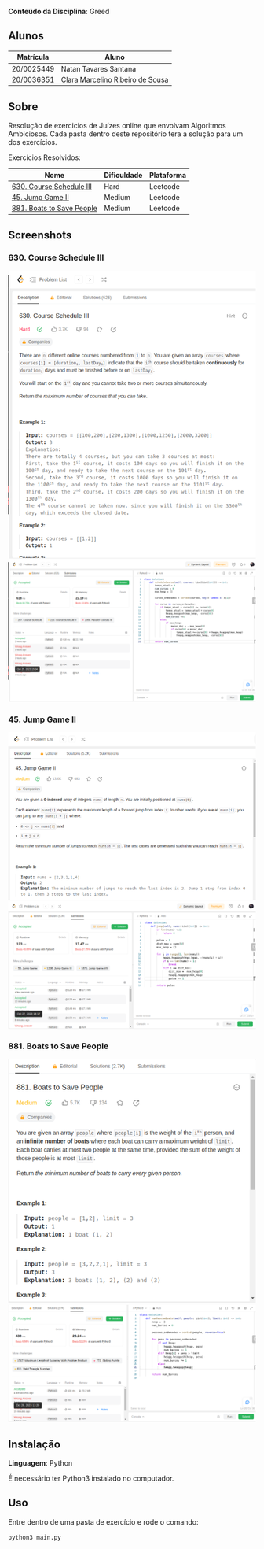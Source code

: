 **Conteúdo da Disciplina**: Greed<br>

## Alunos
|Matrícula | Aluno |
| -- | -- |
| 20/0025449  |  Natan Tavares Santana |
| 20/0036351  |  Clara Marcelino Ribeiro de Sousa |

## Sobre 
Resolução de exercicios de Juízes online que envolvam Algoritmos Ambiciosos. Cada pasta dentro deste repositório tera a solução para um dos exercícios.

Exercícios Resolvidos:

|Nome | Dificuldade | Plataforma |
| -- | -- | -- |
| [630. Course Schedule III](https://leetcode.com/problems/course-schedule-iii/description/)  |  Hard | Leetcode |
| [45. Jump Game II](https://leetcode.com/problems/jump-game-ii/description/)  |  Medium | Leetcode |
| [881. Boats to Save People](https://leetcode.com/problems/boats-to-save-people/description/)  |  Medium | Leetcode |

## Screenshots

### 630. Course Schedule III

![Exercício 1 descrição](image-1.png)
![Exercício 1 resultado](image.png)

### 45. Jump Game II

![Exercício 2 descrição](image-3.png)
![Exercício 2 resultado](image-2.png)

### 881. Boats to Save People

![Exercício 3 descrição](image-4.png)
![Exercício 3 resultado](image-5.png)

## Instalação 
**Linguagem**: Python<br>

É necessário ter Python3 instalado no computador.

## Uso 
Entre dentro de uma pasta de exercício e rode o comando:

```
python3 main.py
```





